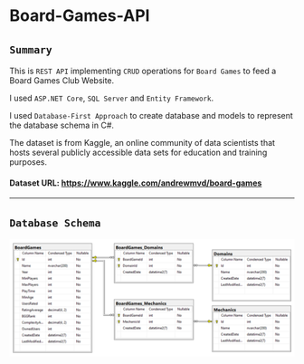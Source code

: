 # Board-Games-API

## `Summary`

This is `REST API` implementing `CRUD` operations for `Board Games` to feed a Board Games Club Website.

I used `ASP.NET Core`, `SQL Server` and `Entity Framework`.

I used `Database-First Approach` to create database and models to represent the database schema in C#.

The dataset is from Kaggle, an online community of data scientists that hosts several publicly accessible data sets for education and training purposes.

#### Dataset URL: https://www.kaggle.com/andrewmvd/board-games

---

## `Database Schema`

![Database Schema](/Database%20Schema/BoardGames%20Database%20Schema.PNG)